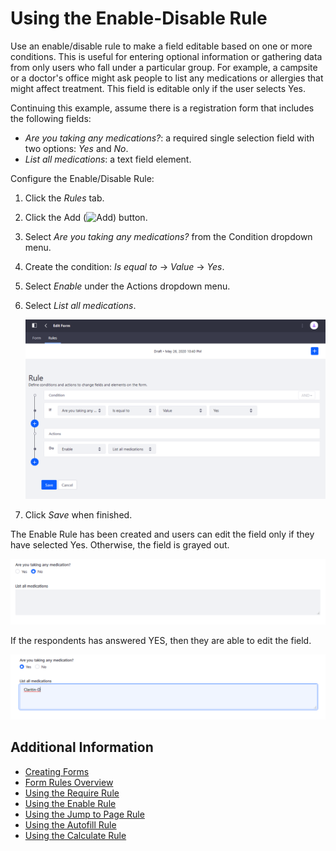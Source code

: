 # Using the Enable-Disable Rule

Use an enable/disable rule to make a field editable based on one or more conditions. This is useful for entering optional information or gathering data from only users who fall under a particular group. For example, a campsite or a doctor's office might ask people to list any medications or allergies that might affect treatment. This field is editable only if the user selects Yes.

Continuing this example, assume there is a registration form that includes the following fields:

* _Are you taking any medications?_: a required single selection field with two options: _Yes_ and _No_.
* _List all medications_: a text field element.

Configure the Enable/Disable Rule:

1. Click the _Rules_ tab.
1. Click the Add (![Add](../../../../../images/icon-add.png)) button.
1. Select _Are you taking any medications?_ from the Condition dropdown menu.
1. Create the condition: _Is equal to_ &rarr; _Value_ &rarr; _Yes_.
1. Select _Enable_ under the Actions dropdown menu.
1. Select _List all medications_.

    ![Create the enable-disable rule based on the condition.](./using-the-enable-disable-rule/images/01.png)

1. Click _Save_ when finished.

The Enable Rule has been created and users can edit the field only if they have selected Yes. Otherwise, the field is grayed out.

![Create the enable-disable rule based on the condition.](./using-the-enable-disable-rule/images/02.png)

If the respondents has answered YES, then they are able to edit the field.

![Create the enable-disable rule based on the condition.](./using-the-enable-disable-rule/images/03.png)

## Additional Information

* [Creating Forms](../../creating-forms.md)
* [Form Rules Overview](./form-rules-overview.md)
* [Using the Require Rule](./using-the-require-rule.md)
* [Using the Enable Rule](./using-the-enable-disable-rule.md)
* [Using the Jump to Page Rule](./using-the-jump-to-page-rule.md)
* [Using the Autofill Rule](./using-the-autofill-rule.md)
* [Using the Calculate Rule](./using-the-calculate-rule.md)
